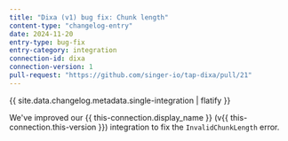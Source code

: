 ```yaml
---
title: "Dixa (v1) bug fix: Chunk length"
content-type: "changelog-entry"
date: 2024-11-20
entry-type: bug-fix
entry-category: integration
connection-id: dixa
connection-version: 1 
pull-request: "https://github.com/singer-io/tap-dixa/pull/21"
---
```

{{ site.data.changelog.metadata.single-integration | flatify }}

We've improved our {{ this-connection.display_name }} (v{{ this-connection.this-version }}) integration to fix the `InvalidChunkLength` error.